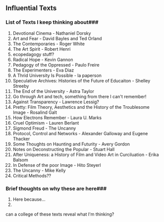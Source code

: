 ## Influential Texts

### List of Texts I keep thinking about###
1. Devotional Cinema - Nathaniel Dorsky
1. Art and Fear - David Bayles and Ted Orland
1. The Contemporaries - Roger White
1. The Art Spirit - Robert Henri
1. ecopedagogy stuff?
1. Radical Hope - Kevin Gannon
1. Pedagogy of the Oppressed - Paulo Freire
1. The Experimenters - Eva Diaz
1. A Thrid University Is Possible - la paperson
1. Speculative Archives: Histories of the Future of Educaiton - Shelley Streeby
1. The End of the University - Astra Taylor
1. Go through Art and tech, something from there I can't remember!
1. Against Transparency - Lawrence Lessig?
1. Pretty: Film Theory, Aesthetics and the History of the Troublesome Image - Rosalind Galt
1. How Electrons Remember - Laura U. Marks
1. Cruel Optimism - Lauren Berlant
1. Sigmond Freud - The Uncanny
1. Protocol, Control and Networks - Alexander Galloway and Eugene Thacker
1. Some Thoughts on Haunting and Futurity - Avery Gordon
1. Notes on Deconstructing the Popular - Stuart Hall
1. After Uniqueness: a History of Film and Video Art in Curciluation - Erika Balsom
1. In Defense of the poor Image - Hito Steyerl
1. The Uncanny - Mike Kelly
1. Critical Methods??

### Brief thoughts on why these are here###
1. Here because...
1.

can a college of these texts reveal what I'm thinking?
